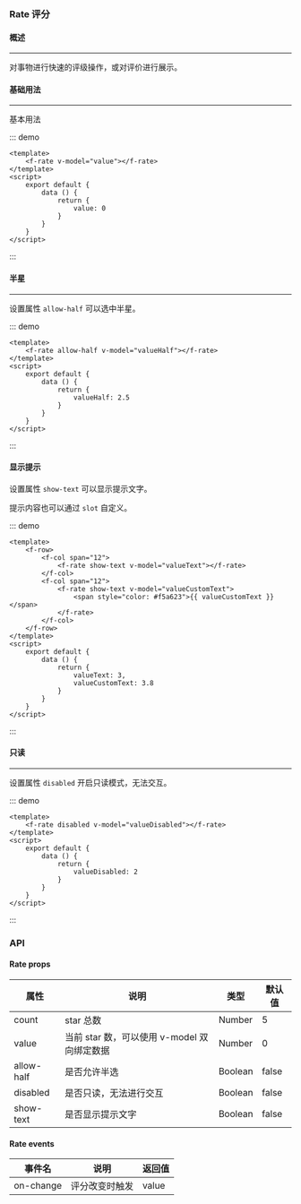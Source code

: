 ### Rate 评分

#### 概述 
---
对事物进行快速的评级操作，或对评价进行展示。

#### 基础用法 
---
基本用法


::: demo
```vue
<template>
    <f-rate v-model="value"></f-rate>
</template>
<script>
    export default {
        data () {
            return {
                value: 0
            }
        }
    }
</script>
```
::: 

#### 半星 
---
设置属性 `allow-half` 可以选中半星。

::: demo
```vue
<template>
    <f-rate allow-half v-model="valueHalf"></f-rate>
</template>
<script>
    export default {
        data () {
            return {
                valueHalf: 2.5
            }
        }
    }
</script>
```
::: 

#### 显示提示 
设置属性 `show-text` 可以显示提示文字。

提示内容也可以通过 `slot` 自定义。

::: demo
```vue
<template>
    <f-row>
        <f-col span="12">
            <f-rate show-text v-model="valueText"></f-rate>
        </f-col>
        <f-col span="12">
            <f-rate show-text v-model="valueCustomText">
                <span style="color: #f5a623">{{ valueCustomText }}</span>
            </f-rate>
        </f-col>
    </f-row>
</template>
<script>
    export default {
        data () {
            return {
                valueText: 3,
                valueCustomText: 3.8
            }
        }
    }
</script>
```
:::

#### 只读 
---
设置属性 `disabled` 开启只读模式，无法交互。

::: demo
```vue
<template>
    <f-rate disabled v-model="valueDisabled"></f-rate>
</template>
<script>
    export default {
        data () {
            return {
                valueDisabled: 2
            }
        }
    }
</script>
```
:::


### API 

#### Rate props 


| 属性 | 说明 | 类型 | 默认值 |
| --- | --- | --- | --- |
| count | star 总数 | Number | 5 |
| value | 当前 star 数，可以使用 v-model 双向绑定数据 | Number | 0 |
| allow-half | 是否允许半选 | Boolean | false |
| disabled | 是否只读，无法进行交互 | Boolean | false |
| show-text | 是否显示提示文字 | Boolean | false |


#### Rate events

| 事件名 | 说明 | 返回值 |
| --- | --- | --- |
| on-change | 评分改变时触发 | value |

